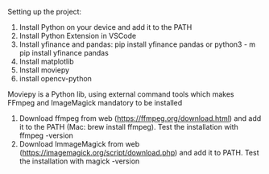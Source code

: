 Setting up the project:
  1. Install Python on your device and add it to the PATH
  2. Install Python Extension in VSCode
  3. Install yfinance and pandas: pip install yfinance pandas or python3 - m pip install yfinance pandas
  4. Install matplotlib
  5. Install moviepy
  6. install opencv-python
     
Moviepy is a Python lib, using external command tools which makes FFmpeg and ImageMagick mandatory to be installed
  1. Download ffmpeg from web (https://ffmpeg.org/download.html) and add it to the PATH (Mac: brew install ffmpeg). Test the installation with ffmpeg -version
  2. Download ImmageMagick from web (https://imagemagick.org/script/download.php) and add it to PATH. Test the installation with magick -version
